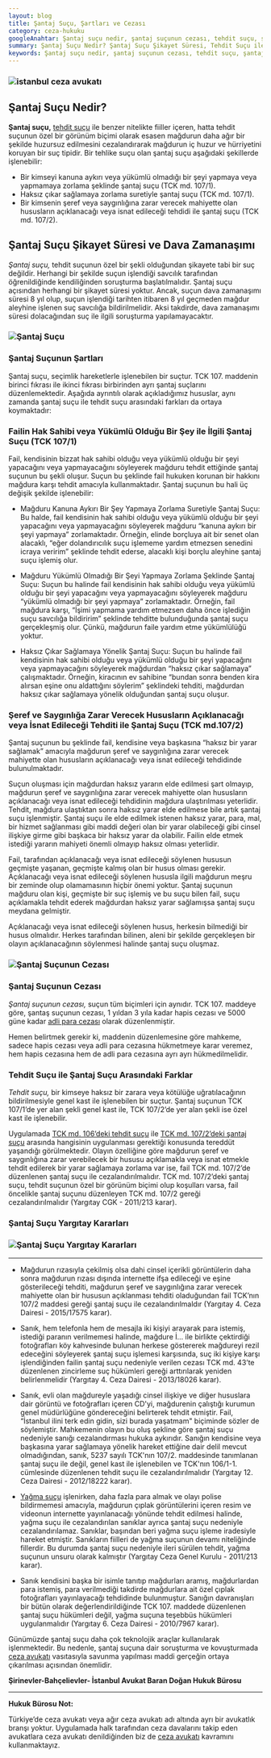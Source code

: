 ```yaml
---
layout: blog
title: Şantaj Suçu, Şartları ve Cezası
category: ceza-hukuku
googleAnahtar: Şantaj suçu nedir, şantaj suçunun cezası, tehdit suçu, şantaj suçu yargıtay kararları, hukuk bürosu, ceza avukatı, ağır ceza avukatı, istanbul avukat, istanbul ceza avukatı
summary: Şantaj Suçu Nedir? Şantaj Suçu Şikayet Süresi, Tehdit Suçu ile Şantaj Suçu Arasındaki Farklar, Şantaj Suçunun Cezası, Şantaj Suçu Yargıtay Kararları ve Ceza Avukatı
keywords: Şantaj suçu nedir, şantaj suçunun cezası, tehdit suçu, şantaj suçu yargıtay kararları, hukuk bürosu, ceza avukatı, ağır ceza avukatı, istanbul avukat, istanbul ceza avukatı, bahçelievler avukat, 
---
```


### ![istanbul ceza avukatı](https://camo.githubusercontent.com/f24abcba8f58bb01aef0b92787e06b188fde43a5/687474703a2f2f692e68697a6c69726573696d2e636f6d2f704244455a6e2e6a7067 "Ceza Avukatı")



## Şantaj Suçu Nedir?

**Şantaj suçu,** [tehdit suçu](https://barandogan.av.tr/blog/ceza-hukuku/tehdit-sucu-sartlari-cezasi.html) ile benzer nitelikte fiiller içeren, hatta tehdit suçunun özel bir görünüm biçimi olarak esasen mağdurun daha ağır bir şekilde huzursuz edilmesini cezalandırarak mağdurun iç huzur ve hürriyetini koruyan bir suç tipidir. Bir tehlike suçu olan şantaj suçu aşağıdaki şekillerde işlenebilir:

*	Bir kimseyi kanuna aykırı veya yükümlü olmadığı bir şeyi yapmaya veya yapmamaya zorlama şeklinde şantaj suçu (TCK md. 107/1).
* Haksız çıkar sağlamaya zorlama suretiyle şantaj suçu (TCK md. 107/1).
*	Bir kimsenin şeref veya saygınlığına zarar verecek mahiyette olan hususların açıklanacağı veya isnat edileceği tehdidi ile şantaj suçu (TCK md. 107/2). 

## Şantaj Suçu Şikayet Süresi ve Dava Zamanaşımı

*Şantaj suçu,* tehdit suçunun özel bir şekli olduğundan şikayete tabi bir suç değildir. Herhangi bir şekilde suçun işlendiği savcılık tarafından öğrenildiğinde kendiliğinden soruşturma başlatılmalıdır.  Şantaj suçu açısından herhangi bir şikayet süresi yoktur. Ancak, suçun dava zamanaşımı süresi 8 yıl olup, suçun işlendiği tarihten itibaren 8 yıl geçmeden mağdur aleyhine işlenen suç savcılığa bildirilmelidir. Aksi takdirde, dava zamanaşımı süresi dolacağından suç ile ilgili soruşturma yapılamayacaktır.

### ![Şantaj Suçu](https://camo.githubusercontent.com/6f038d54750a2e75324d5a89abbd1f91c08eb39e/687474703a2f2f692e68697a6c69726573696d2e636f6d2f6a33336d71722e6a7067 "Şantaj Suçu Nedir")

### Şantaj Suçunun Şartları

Şantaj suçu, seçimlik hareketlerle işlenebilen bir suçtur. TCK 107. maddenin birinci fıkrası ile ikinci fıkrası birbirinden ayrı şantaj suçlarını düzenlemektedir. Aşağıda ayrıntılı olarak açıkladığımız hususlar, aynı zamanda şantaj suçu ile tehdit suçu arasındaki farkları da ortaya koymaktadır: 

### Failin Hak Sahibi veya Yükümlü Olduğu Bir Şey ile İlgili Şantaj Suçu (TCK 107/1)

Fail, kendisinin bizzat hak sahibi olduğu veya yükümlü olduğu bir şeyi yapacağını veya yapmayacağını söyleyerek mağduru tehdit ettiğinde şantaj suçunun bu şekli oluşur.  Suçun bu şeklinde fail hukuken korunan bir hakkını mağdura karşı tehdit amacıyla kullanmaktadır. Şantaj suçunun bu hali üç değişik şekilde işlenebilir:

-	Mağduru Kanuna Aykırı Bir Şey Yapmaya Zorlama Suretiyle Şantaj Suçu: Bu halde, fail kendisinin hak sahibi olduğu veya yükümlü olduğu bir şeyi yapacağını veya yapmayacağını söyleyerek mağduru “kanuna aykırı bir şeyi yapmaya” zorlamaktadır.  Örneğin, elinde borçluya ait bir senet olan alacaklı, “eğer dolandırıcılık suçu işlememe yardım etmezsen senedini icraya veririm” şeklinde tehdit ederse, alacaklı kişi borçlu aleyhine şantaj suçu işlemiş olur.		              

-	Mağduru Yükümlü Olmadığı Bir Şeyi Yapmaya Zorlama Şeklinde Şantaj Suçu: Suçun bu halinde fail kendisinin hak sahibi olduğu veya yükümlü olduğu bir şeyi yapacağını veya yapmayacağını söyleyerek mağduru “yükümlü olmadığı bir şeyi yapmaya” zorlamaktadır. Örneğin, fail mağdura karşı, “İşimi yapmama yardım etmezsen daha önce işlediğin suçu savcılığa bildiririm” şeklinde tehditte bulunduğunda şantaj suçu gerçekleşmiş olur.  Çünkü, mağdurun faile yardım etme yükümlülüğü yoktur. 	

-	Haksız Çıkar Sağlamaya Yönelik Şantaj Suçu: Suçun bu halinde fail kendisinin hak sahibi olduğu veya yükümlü olduğu bir şeyi yapacağını veya yapmayacağını söyleyerek mağdurdan “haksız çıkar sağlamaya” çalışmaktadır. Örneğin, kiracının ev sahibine “bundan sonra benden kira alırsan eşine onu aldattığını söylerim” şeklindeki tehditi, mağdurdan haksız çıkar sağlamaya yönelik olduğundan şantaj suçu oluşur.

### Şeref ve Saygınlığa Zarar Verecek Hususların Açıklanacağı veya İsnat Edileceği Tehditi ile Şantaj Suçu (TCK md.107/2)

Şantaj suçunun bu şeklinde fail, kendisine veya başkasına “haksız bir yarar sağlamak” amacıyla mağdurun şeref ve saygınlığına zarar verecek mahiyette olan hususların açıklanacağı veya isnat edileceği tehdidinde bulunulmaktadır.

Suçun oluşması için mağdurdan haksız yararın elde edilmesi şart olmayıp, mağdurun şeref ve saygınlığına zarar verecek mahiyette olan hususların açıklanacağı veya isnat edileceği tehdidinin mağdura ulaştırılması yeterlidir. Tehdit, mağdura ulaştıktan sonra haksız yarar elde edilmese bile artık şantaj suçu işlenmiştir. Şantaj suçu ile elde edilmek istenen haksız yarar, para, mal, bir hizmet sağlanması gibi maddi değeri olan bir yarar olabileceği gibi cinsel ilişkiye girme gibi başkaca bir haksız yarar da olabilir. Failin elde etmek istediği yararın mahiyeti önemli olmayıp haksız olması yeterlidir.

Fail, tarafından açıklanacağı veya isnat edileceği söylenen hususun geçmişte yaşanan, geçmişte kalmış olan bir husus olması gerekir. Açıklanacağı veya isnat edileceği söylenen hususla ilgili mağdurun meşru bir zeminde olup olamamasının hiçbir önemi yoktur. Şantaj suçunun mağduru olan kişi, geçmişte bir suç işlemiş ve bu suçu bilen fail, suçu açıklamakla tehdit ederek mağdurdan haksız yarar sağlamışsa şantaj suçu meydana gelmiştir. 

Açıklanacağı veya isnat edileceği söylenen husus, herkesin bilmediği bir husus olmalıdır. Herkes tarafından bilinen, aleni bir şekilde gerçekleşen bir olayın açıklanacağının söylenmesi halinde şantaj suçu oluşmaz. 

### ![Şantaj Suçunun Cezası](https://camo.githubusercontent.com/a77294eb0e457ebb54472f5c65968eb969ec5508/687474703a2f2f692e68697a6c69726573696d2e636f6d2f4538386b4e7a2e6a7067 "Şantaj Suçunun Cezası")

### Şantaj Suçunun Cezası 

*Şantaj suçunun cezası,* suçun tüm biçimleri için aynıdır. TCK 107. maddeye göre, şantaş suçunun cezası, 1 yıldan 3 yıla kadar hapis cezası ve 5000 güne kadar [adli para cezası](https://barandogan.av.tr/blog/ceza-hukuku/adli-para-cezasi.html) olarak düzenlenmiştir.

Hemen belirtmek gerekir ki, maddenin düzenlemesine göre mahkeme, sadece hapis cezası veya adli para cezasına hükmetmeye karar veremez, hem hapis cezasına hem de adli para cezasına ayrı ayrı hükmedilmelidir.

### Tehdit Suçu ile Şantaj Suçu Arasındaki Farklar

*Tehdit suçu,* bir kimseye haksız bir zarara veya kötülüğe uğratılacağının bildirilmesiyle genel kast ile işlenebilen bir suçtur. Şantaj suçunun TCK 107/1’de yer alan şekli genel kast ile, TCK 107/2’de yer alan şekli ise özel kast ile işlenebilir.

Uygulamada [TCK md. 106’deki tehdit suçu](http://www.turkhukuksitesi.com/mevzuat.php?mid=3937) ile  [TCK md. 107/2’deki şantaj suçu](http://www.turkhukuksitesi.com/mevzuat.php?mid=3938) arasında hangisinin uygulanması gerektiği konusunda tereddüt yaşandığı görülmektedir. Olayın özelliğine göre mağdurun şeref ve saygınlığına zarar verebilecek bir hususu açıklamakla veya isnat etmekle tehdit edilerek  bir yarar sağlamaya zorlama var ise, fail TCK md. 107/2’de düzenlenen şantaj suçu ile cezalandırılmalıdır. TCK md. 107/2’deki şantaj suçu, tehdit suçunun özel bir görünüm biçimi olup koşulları varsa, fail öncelikle şantaj suçunu düzenleyen TCK md. 107/2 gereği cezalandırılmalıdır (Yargıtay CGK - 2011/213 karar).

### Şantaj Suçu Yargıtay Kararları

### ![Şantaj Suçu Yargıtay Kararları](https://camo.githubusercontent.com/2bc8da8b8d1ebe39ca79a8a70d005204bc4900a7/687474703a2f2f692e68697a6c69726573696d2e636f6d2f34627a584f712e6a7067 "Şantaj Suçu Yargıtay Kararları")
---

-	Mağdurun rızasıyla  çekilmiş olsa dahi cinsel içerikli görüntülerin daha sonra mağdurun rızası dışında internette ifşa edileceği ve eşine gösterileceği tehditi, mağdurun şeref ve saygınlığına zarar verecek mahiyette olan bir hususun açıklanması tehditi oladuğundan fail TCK’nın 107/2 maddesi gereği şantaj suçu ile cezalandırılmaldır (Yargıtay 4. Ceza Dairesi - 2015/17575 karar).			

-	Sanık, hem telefonla hem de mesajla iki kişiyi arayarak para istemiş, istediği paranın verilmemesi halinde, mağdure İ… ile birlikte çektirdiği fotoğrafları köy kahvesinde bulunan herkese göstererek mağdureyi rezil edeceğini söyleyerek şantaj suçu işlemesi karşısında, suç iki kişiye karşı işlendiğinden failin şantaj suçu nedeniyle verilen cezası TCK md. 43’te düzenlenen zincirleme suç hükümleri gereği arttırılarak yeniden belirlenmelidir (Yargıtay 4. Ceza Dairesi - 2013/18026 karar).		

-	Sanık, evli olan mağdureyle yaşadığı cinsel ilişkiye ve diğer hususlara dair görüntü ve fotoğrafları içeren CD'yi, mağdurenin çalıştığı kurumun genel müdürlüğüne göndereceğini belirterek tehdit etmiştir. Fail, “İstanbul ilini terk edin gidin, sizi burada yaşatmam" biçiminde sözler de söylemiştir. Mahkemenin olayın bu oluş şekline göre şantaj suçu nedeniyle sanığı cezalandırması hukuka aykırıdır. Sanığın kendisine veya başkasına yarar sağlamaya yönelik hareket ettiğine dair delil mevcut olmadığından, sanık, 5237 sayılı TCK'nın 107/2. maddesinde tanımlanan şantaj suçu ile değil, genel kast ile işlenebilen ve TCK'nın 106/1-1. cümlesinde düzenlenen tehdit suçu ile cezalandırılmalıdır (Yargıtay 12. Ceza Dairesi - 2012/18222 karar).	

-	[Yağma suçu](https://barandogan.av.tr/blog/ceza-hukuku/yagma-sucu-gasp-sucu.html) işlenirken, daha fazla para almak ve olayı polise bildirmemesi amacıyla, mağdurun çıplak görüntülerini içeren resim ve videonun internette yayınlanacağı yönünde tehdit edilmesi halinde, yağma suçu ile cezalandırılan sanıklar ayrıca şantaj suçu nedeniyle cezalandırılamaz. Sanıklar, başından beri yağma suçu işleme iradesiyle hareket etmiştir. Sanıkların fiilleri de yağma suçunun devamı niteliğinde fillerdir. Bu durumda şantaj suçu nedeniyle ileri sürülen tehdit, yağma suçunun unsuru olarak kalmıştır (Yargıtay Ceza Genel Kurulu - 2011/213 karar).		

-	Sanık kendisini başka bir isimle tanıtıp mağdurları aramış, mağdurlardan para istemiş, para verilmediği takdirde mağdurlara ait özel çıplak fotoğrafları yayınlayacağı tehdidinde bulunmuştur. Sanığın davranışları bir bütün olarak değerlendirildiğinde TCK 107. maddede düzenlenen şantaj suçu hükümleri değil, yağma suçuna teşebbüs hükümleri uygulanmalıdır (Yargıtay 6. Ceza Dairesi - 2010/7967 karar).				 

Günümüzde şantaj suçu daha çok teknolojik araçlar kullanılarak işlenmektedir. Bu nedenle, şantaj suçuna dair soruşturma ve kovuşturmada  [ceza avukatı](https://barandogan.av.tr/blog/ceza-hukuku/ceza-avukatinin-islevi.html) vasıtasıyla savunma yapılması maddi gerçeğin ortaya çıkarılması açısından önemlidir.



**Şirinevler-Bahçelievler- İstanbul Avukat Baran Doğan Hukuk Bürosu**






 




______________________________________________________________________________________________________________________________________


**Hukuk Bürosu Not:**

Türkiye’de ceza avukatı veya ağır ceza avukatı adı altında ayrı bir avukatlık branşı yoktur. Uygulamada halk tarafından ceza davalarını takip eden avukatlara ceza avukatı denildiğinden biz de [ceza avukatı](https://barandogan.av.tr/blog/ceza-hukuku/ceza-avukatinin-islevi.html) kavramını kullanmaktayız.




